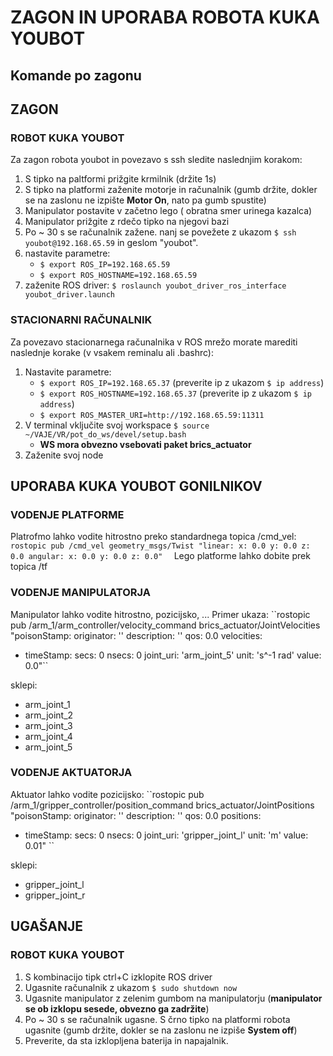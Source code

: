 # ZAGON IN UPORABA ROBOTA KUKA YOUBOT
## Komande po zagonu



## ZAGON
### ROBOT KUKA YOUBOT
Za zagon robota youbot in povezavo s ssh sledite naslednjim korakom:
1. S tipko na paltformi prižgite krmilnik (držite 1s)
2. S tipko na platformi zaženite motorje in računalnik (gumb držite, dokler se na zaslonu ne izpište **Motor On**, nato pa gumb spustite)
3. Manipulator postavite v začetno lego ( obratna smer urinega kazalca)
4. Manipulator prižgite z rdečo tipko na njegovi bazi
5. Po ~ 30 s se računalnik zažene. nanj se povežete z ukazom
``$ ssh youbot@192.168.65.59`` 
in geslom "youbot".
6. nastavite parametre:
    - ``$ export ROS_IP=192.168.65.59``
    - ``$ export ROS_HOSTNAME=192.168.65.59``
7. zaženite ROS driver:
``$ roslaunch youbot_driver_ros_interface youbot_driver.launch``

### STACIONARNI RAČUNALNIK
Za povezavo stacionarnega računalnika v ROS mrežo morate marediti naslednje korake (v vsakem reminalu ali .bashrc):
1. Nastavite parametre:
    - ``$ export ROS_IP=192.168.65.37`` (preverite ip z ukazom ``$ ip address``)
    - ``$ export ROS_HOSTNAME=192.168.65.37`` (preverite ip z ukazom ``$ ip address``)
    - ``$ export ROS_MASTER_URI=http://192.168.65.59:11311``
2. V terminal vključite svoj workspace ``$ source ~/VAJE/VR/pot_do_ws/devel/setup.bash``
    - **WS mora obvezno vsebovati paket brics_actuator**
3. Zaženite svoj node

## UPORABA KUKA YOUBOT GONILNIKOV
### VODENJE PLATFORME
Platrofmo lahko vodite hitrostno preko standardnega topica /cmd_vel:
``rostopic pub /cmd_vel geometry_msgs/Twist "linear:
  x: 0.0
  y: 0.0
  z: 0.0
angular:
  x: 0.0
  y: 0.0
  z: 0.0" 
``
Lego platforme lahko dobite prek topica /tf 


### VODENJE MANIPULATORJA
Manipulator lahko vodite hitrostno, pozicijsko, ... Primer ukaza:
``rostopic pub /arm_1/arm_controller/velocity_command brics_actuator/JointVelocities "poisonStamp:
  originator: ''
  description: ''
  qos: 0.0
velocities:
- timeStamp:
    secs: 0
    nsecs: 0
  joint_uri: 'arm_joint_5'
  unit: 's^-1 rad'
  value: 0.0"``

sklepi:
- arm_joint_1
- arm_joint_2
- arm_joint_3
- arm_joint_4
- arm_joint_5

### VODENJE AKTUATORJA
Aktuator lahko vodite pozicijsko:
``rostopic pub /arm_1/gripper_controller/position_command brics_actuator/JointPositions "poisonStamp:
  originator: ''
  description: ''
  qos: 0.0
positions:
- timeStamp:
    secs: 0
    nsecs: 0
  joint_uri: 'gripper_joint_l'
  unit: 'm'
  value: 0.01" ``

sklepi:
- gripper_joint_l
- gripper_joint_r


## UGAŠANJE
### ROBOT KUKA YOUBOT
1. S kombinacijo tipk ctrl+C izklopite ROS driver
2. Ugasnite računalnik z ukazom ``$ sudo shutdown now``
3. Ugasnite manipulator z zelenim gumbom na manipulatorju (**manipulator se ob izklopu sesede, obvezno ga zadržite**)
4. Po ~ 30 s se računalnik ugasne. S črno tipko na platformi robota ugasnite (gumb držite, dokler se na zaslonu ne izpiše **System off**)
5. Preverite, da sta izklopljena baterija in napajalnik.